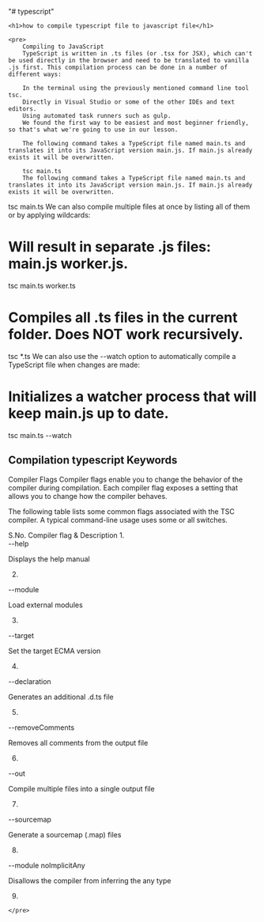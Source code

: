 "# typescript" 

    <h1>how to compile typescript file to javascript file</h1>

    <pre>
        Compiling to JavaScript
        TypeScript is written in .ts files (or .tsx for JSX), which can't be used directly in the browser and need to be translated to vanilla .js first. This compilation process can be done in a number of different ways:
        
        In the terminal using the previously mentioned command line tool tsc.
        Directly in Visual Studio or some of the other IDEs and text editors.
        Using automated task runners such as gulp.
        We found the first way to be easiest and most beginner friendly, so that's what we're going to use in our lesson.
        
        The following command takes a TypeScript file named main.ts and translates it into its JavaScript version main.js. If main.js already exists it will be overwritten.
        
        tsc main.ts
        The following command takes a TypeScript file named main.ts and translates it into its JavaScript version main.js. If main.js already exists it will be overwritten.

tsc main.ts
We can also compile multiple files at once by listing all of them or by applying wildcards:

# Will result in separate .js files: main.js worker.js.
tsc main.ts worker.ts    

# Compiles all .ts files in the current folder. Does NOT work recursively.
tsc *.ts
We can also use the --watch option to automatically compile a TypeScript file when changes are made:

# Initializes a watcher process that will keep main.js up to date.
tsc main.ts --watch


<h2>Compilation typescript Keywords</h2>


Compiler Flags
Compiler flags enable you to change the behavior of the compiler during compilation. Each compiler flag exposes a setting that allows you to change how the compiler behaves.

The following table lists some common flags associated with the TSC compiler. A typical command-line usage uses some or all switches.

S.No.	Compiler flag & Description
1.	
--help

Displays the help manual

2.	
--module

Load external modules

3.	
--target

Set the target ECMA version

4.	
--declaration

Generates an additional .d.ts file

5.	
--removeComments

Removes all comments from the output file

6.	
--out

Compile multiple files into a single output file

7.	
--sourcemap

Generate a sourcemap (.map) files

8.	
--module noImplicitAny

Disallows the compiler from inferring the any type

9.


    </pre>
